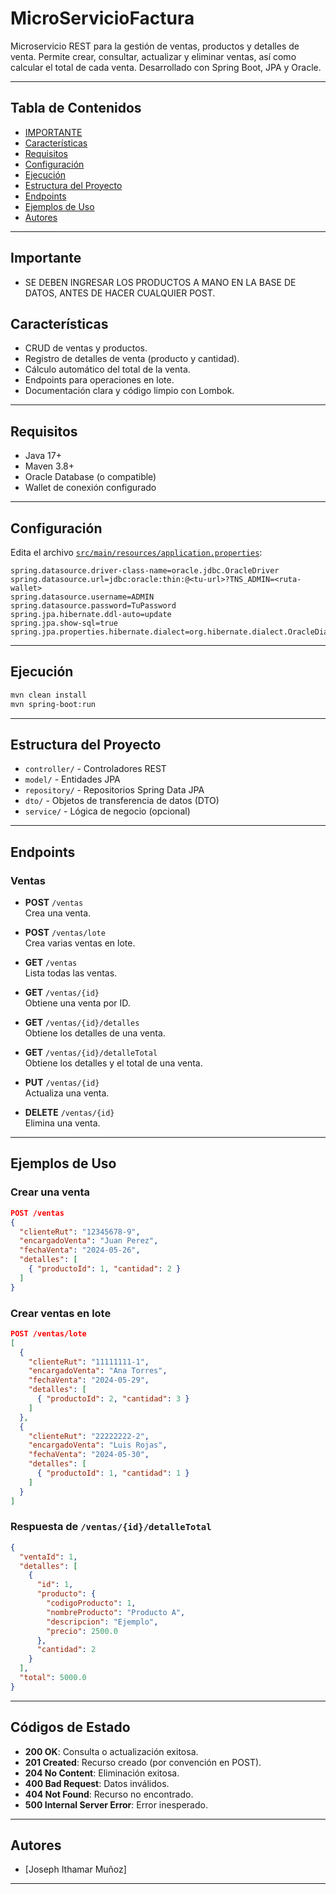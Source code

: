 # MicroServicioFactura

Microservicio REST para la gestión de ventas, productos y detalles de venta. Permite crear, consultar, actualizar y eliminar ventas, así como calcular el total de cada venta. Desarrollado con Spring Boot, JPA y Oracle.

---

## Tabla de Contenidos
- [IMPORTANTE](#Importante)
- [Características](#características)
- [Requisitos](#requisitos)
- [Configuración](#configuración)
- [Ejecución](#ejecución)
- [Estructura del Proyecto](#estructura-del-proyecto)
- [Endpoints](#endpoints)
- [Ejemplos de Uso](#ejemplos-de-uso)
- [Autores](#autores)

---

## Importante
- SE DEBEN INGRESAR LOS PRODUCTOS A MANO EN LA BASE DE DATOS, ANTES DE HACER CUALQUIER POST.

## Características

- CRUD de ventas y productos.
- Registro de detalles de venta (producto y cantidad).
- Cálculo automático del total de la venta.
- Endpoints para operaciones en lote.
- Documentación clara y código limpio con Lombok.

---

## Requisitos

- Java 17+
- Maven 3.8+
- Oracle Database (o compatible)
- Wallet de conexión configurado

---

## Configuración

Edita el archivo [`src/main/resources/application.properties`](src/main/resources/application.properties):

```properties
spring.datasource.driver-class-name=oracle.jdbc.OracleDriver
spring.datasource.url=jdbc:oracle:thin:@<tu-url>?TNS_ADMIN=<ruta-wallet>
spring.datasource.username=ADMIN
spring.datasource.password=TuPassword
spring.jpa.hibernate.ddl-auto=update
spring.jpa.show-sql=true
spring.jpa.properties.hibernate.dialect=org.hibernate.dialect.OracleDialect
```

---

## Ejecución

```bash
mvn clean install
mvn spring-boot:run
```

---

## Estructura del Proyecto

- `controller/` - Controladores REST
- `model/` - Entidades JPA
- `repository/` - Repositorios Spring Data JPA
- `dto/` - Objetos de transferencia de datos (DTO)
- `service/` - Lógica de negocio (opcional)

---

## Endpoints

### Ventas

- **POST** `/ventas`  
  Crea una venta.

- **POST** `/ventas/lote`  
  Crea varias ventas en lote.

- **GET** `/ventas`  
  Lista todas las ventas.

- **GET** `/ventas/{id}`  
  Obtiene una venta por ID.

- **GET** `/ventas/{id}/detalles`  
  Obtiene los detalles de una venta.

- **GET** `/ventas/{id}/detalleTotal`  
  Obtiene los detalles y el total de una venta.

- **PUT** `/ventas/{id}`  
  Actualiza una venta.

- **DELETE** `/ventas/{id}`  
  Elimina una venta.

---

## Ejemplos de Uso

### Crear una venta

```json
POST /ventas
{
  "clienteRut": "12345678-9",
  "encargadoVenta": "Juan Perez",
  "fechaVenta": "2024-05-26",
  "detalles": [
    { "productoId": 1, "cantidad": 2 }
  ]
}
```

### Crear ventas en lote

```json
POST /ventas/lote
[
  {
    "clienteRut": "11111111-1",
    "encargadoVenta": "Ana Torres",
    "fechaVenta": "2024-05-29",
    "detalles": [
      { "productoId": 2, "cantidad": 3 }
    ]
  },
  {
    "clienteRut": "22222222-2",
    "encargadoVenta": "Luis Rojas",
    "fechaVenta": "2024-05-30",
    "detalles": [
      { "productoId": 1, "cantidad": 1 }
    ]
  }
]
```

### Respuesta de `/ventas/{id}/detalleTotal`

```json
{
  "ventaId": 1,
  "detalles": [
    {
      "id": 1,
      "producto": {
        "codigoProducto": 1,
        "nombreProducto": "Producto A",
        "descripcion": "Ejemplo",
        "precio": 2500.0
      },
      "cantidad": 2
    }
  ],
  "total": 5000.0
}
```

---

## Códigos de Estado

- **200 OK**: Consulta o actualización exitosa.
- **201 Created**: Recurso creado (por convención en POST).
- **204 No Content**: Eliminación exitosa.
- **400 Bad Request**: Datos inválidos.
- **404 Not Found**: Recurso no encontrado.
- **500 Internal Server Error**: Error inesperado.

---

## Autores

- [Joseph Ithamar Muñoz]


---
